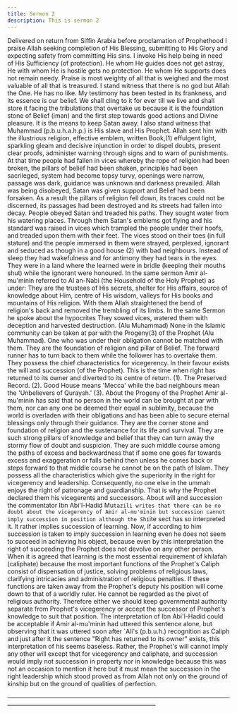 ```yaml
---
title: Sermon 2
description: This is sermon 2
---
```


Delivered on return from Siffin
Arabia before proclamation of Prophethood
I praise Allah seeking completion of His Blessing, submitting to His Glory and expecting
safety from committing His sins. I invoke His help being in need of His Sufficiency (of
protection).
He whom He guides does not get astray, He with whom He is hostile gets no protection. He
whom He supports does not remain needy. Praise is most weighty of all that is weighed and
the most valuable of all that is treasured.
I stand witness that there is no god but Allah the One. He has no like. My testimony has been
tested in its frankness, and its essence is our belief. We shall cling to it for ever till we live
and shall store it facing the tribulations that overtake us because it is the foundation stone of
Belief (iman) and the first step towards good actions and Divine pleasure. It is the means to
keep Satan away.
I also stand witness that Muhammad (p.b.u.h.a.h.p.) is His slave and His Prophet. Allah sent
him with the illustrious religion, effective emblem, written Book,(1) effulgent light, sparkling
gleam and decisive injunction in order to dispel doubts, present clear proofs, administer
warning through signs and to warn of punishments. At that time people had fallen in vices
whereby the rope of religion had been broken, the pillars of belief had been shaken, principles
had been sacrileged, system had become topsy turvy, openings were narrow, passage was
dark, guidance was unknown and darkness prevailed.
Allah was being disobeyed, Satan was given support and Belief had been forsaken. As a result
the pillars of religion fell down, its traces could not be discerned, its passages had been
destroyed and its streets had fallen into decay. People obeyed Satan and treaded his paths.
They sought water from his watering places. Through them Satan's emblems got flying and
his standard was raised in vices which trampled the people under their hoofs, and treaded
upon them with their feet. The vices stood on their toes (in full stature) and the people
immersed in them were strayed, perplexed, ignorant and seduced as though in a good house
(2) with bad neighbours. Instead of sleep they had wakefulness and for antimony they had
tears in the eyes. They were in a land where the learned were in bridle (keeping their mouths
shut) while the ignorant were honoured.
In the same sermon Amir al-mu'minin referred to Al an-Nabi (the Household of the Holy
Prophet) as under:
They are the trustees of His secrets, shelter for His affairs, source of knowledge about Him,
centre of His wisdom, valleys for His books and mountains of His religion. With them Allah
straightened the bend of religion's back and removed the trembling of its limbs.
In the same Sermon he spoke about the hypocrites
They sowed vices, watered them with deception and harvested destruction.
(Alu Muhammad)
None in the Islamic community can be taken at par with the Progeny(3) of the Prophet (Alu
Muhammad). One who was under their obligation cannot be matched with them. They are the
foundation of religion and pillar of Belief.
The forward runner has to turn back to them while the follower has to overtake them. They
possess the chief characteristics for vicegerency. In their favour exists the will and succession
(of the Prophet). This is the time when right has returned to its owner and diverted to its
centre of return.
(1). The Preserved Record.
(2). Good House means 'Mecca' while the bad neighbours mean the 'Unbelievers of Quraysh.'
(3). About the Progeny of the Prophet Amir al-mu'minin has said that no person in the world
can be brought at par with them, nor can any one be deemed their equal in sublimity, because
the world is overladen with their obligations and has been able to secure eternal blessings only
through their guidance. They are the corner stone and foundation of religion and the
sustenance for its life and survival.
They are such strong pillars of knowledge and belief that they can turn away the stormy flow
of doubt and suspicion. They are such middle course among the paths of excess and
backwardness that if some one goes far towards excess and exaggeration or falls behind then
unless he comes back or steps forward to that middle course he cannot be on the path of
Islam.
They possess all the characteristics which give the superiority in the right for vicegerency and
leadership. Consequently, no one else in the ummah enjoys the right of patronage and
guardianship. That is why the Prophet declared them his vicegerents and successors. About will
and succession the commentator Ibn Abi'l-Hadid Mu`tazili writes that there can be no doubt
about the vicegerency of Amir al-mu'minin but succession cannot imply succession in position
although the Shi`ite sect has so interpreted it.
It rather implies succession of learning. Now, if according to him succession is taken to imply
succession in learning even he does not seem to succeed in achieving his object, because even
by this interpretation the right of succeeding the Prophet does not devolve on any other
person. When it is agreed that learning is the most essential requirement of khilafah (caliphate)
because the most important functions of the Prophet's Caliph consist of dispensation of justice,
solving problems of religious laws, clarifying intricacies and administration of religious
penalties. If these functions are taken away from the Prophet's deputy his position will come
down to that of a worldly ruler.
He cannot be regarded as the pivot of religious authority. Therefore either we should keep
governmental authority separate from Prophet's vicegerency or accept the successor of
Prophet's knowledge to suit that position. The interpretation of Ibn Abi'l-Hadid could be
acceptable if Amir al-mu'minin had uttered this sentence alone, but observing that it was
uttered soon after `Ali's (p.b.u.h.) recognition as Caliph and just after it the sentence "Right
has returned to its owner" exists, this interpretation of his seems baseless. Rather, the
Prophet's will cannot imply any other will except that for vicegerency and caliphate, and
succession would imply not succession in property nor in knowledge because this was not an
occasion to mention it here but it must mean the succession in the right leadership which stood
proved as from Allah not only on the ground of kinship but on the ground of qualities of
perfection.

————————————————————————————————————————————————————————————